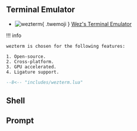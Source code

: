 ## Terminal Emulator

<div class="grid cards" markdown>

- ![wezterm](/assets/img/uses-this/icons/wezterm.png){ .twemoji } [Wez's Terminal Emulator](https://wezfurlong.org/wezterm/)

</div>

!!! info

    wezterm is chosen for the following features:

    1. Open-source.
    2. Cross-platform.
    3. GPU accelerated.
    4. Ligature support.

```lua title="wezterm.lua"
--8<-- "includes/wezterm.lua"
```

## Shell



## Prompt
